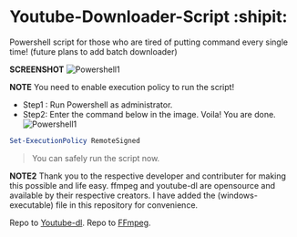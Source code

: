 # Youtube-Downloader-Script :shipit:
Powershell script for those who are tired of putting command every single time! (future plans to add batch downloader)

**SCREENSHOT**
![Powershell1](https://i.imgur.com/9LmMRkD.png)

**NOTE**
You need to enable execution policy to run the script!
- Step1 : Run Powershell as administrator.
- Step2: Enter the command below in the image. Voila! You are done.
![Powershell1](https://www.windowscentral.com/sites/wpcentral.com/files/styles/w830/public/field/image/2019/01/powershell-set-executionpolicy-windows-10.jpg)

```powershell
Set-ExecutionPolicy RemoteSigned
```
> You can safely run the script now.

**NOTE2**
Thank you to the respective developer and contributer for making this possible and life easy. 
ffmpeg and youtube-dl are opensource and available by their respective creators. I have added the (windows-executable) file in this repository for convenience.

Repo to [Youtube-dl](https://github.com/ytdl-org/youtube-dl).
Repo to [FFmpeg](https://github.com/FFmpeg/FFmpeg).


